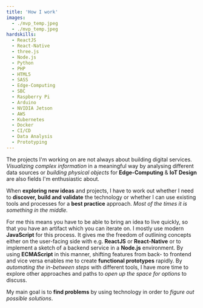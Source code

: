 ```yaml
---
title: 'How I work'
images:
  - ./mvp_temp.jpeg
  - ./mvp_temp.jpeg
hardskills:
  - ReactJS
  - React-Native
  - three.js
  - Node.js
  - Python
  - PHP
  - HTML5
  - SASS
  - Edge-Computing
  - SBC
  - Raspberry Pi
  - Arduino
  - NVIDIA Jetson
  - AWS
  - Kubernetes
  - Docker
  - CI/CD
  - Data Analysis
  - Prototyping
---
```


<!-- I'm trying to explain how I and why I work the way I do...
Ideation -> Implementation -> Validation -> Repeat. -->

The projects I'm working on are not always about building digital services. _Visualizing complex information_ in a meaningful way by analysing different data sources or _building physical objects_ for **Edge-Computing** & **IoT Design** are also fields I'm enthusiastic about.

When **exploring new ideas** and projects, I have to work out whether I need to **discover, build and validate** the technology or whether I can use existing tools and processes for a **best practice** approach. _Most of the times it is something in the middle._

For me this means you have to be able to bring an idea to live quickly, so that you have an artifact which you can iterate on.
I mostly use modern **JavaScript** for this process. It gives me the freedom of outlining concepts either on the user-facing side with e.g. **ReactJS** or **React-Native** or to implement a sketch of a backend service in a **Node.js** environment. By using **ECMAScript** in this manner, shifting features from back- to frontend and vice versa enables me to create **functional prototypes** rapidly. By _automating the in-between steps_ with different tools, I have more time to explore other approaches and paths to _open up the space for options_ to discuss.

My main goal is to **find problems** by using technology in order to _figure out possible solutions_.
